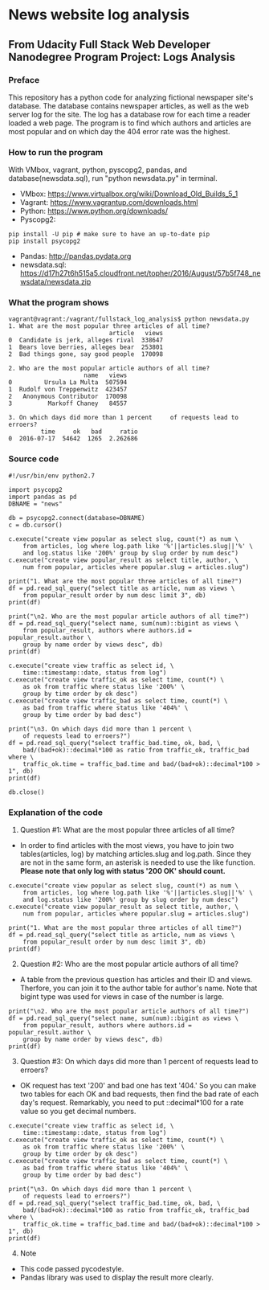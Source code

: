 # News website log analysis
## From Udacity Full Stack Web Developer Nanodegree Program Project: Logs Analysis
### Preface
This repository has a python code for analyzing fictional newspaper site's database. The database contains newspaper articles, as well as the web server log for the site. The log has a database row for each time a reader loaded a web page. The program is to find which authors and articles are most popular and on which day the 404 error rate was the highest.

### How to run the program
With VMbox, vagrant, python, pyscopg2, pandas, and database(newsdata.sql), run "python newsdata.py" in terminal.
* VMbox: https://www.virtualbox.org/wiki/Download_Old_Builds_5_1
* Vagrant: https://www.vagrantup.com/downloads.html
* Python: https://www.python.org/downloads/
* Pyscopg2: 
```
pip install -U pip # make sure to have an up-to-date pip
pip install psycopg2
```
* Pandas: http://pandas.pydata.org
* newsdata.sql: https://d17h27t6h515a5.cloudfront.net/topher/2016/August/57b5f748_newsdata/newsdata.zip

### What the program shows
```
vagrant@vagrant:/vagrant/fullstack_log_analysis$ python newsdata.py
1. What are the most popular three articles of all time?
                            article   views
0  Candidate is jerk, alleges rival  338647
1  Bears love berries, alleges bear  253801
2  Bad things gone, say good people  170098

2. Who are the most popular article authors of all time?
                     name   views
0         Ursula La Multa  507594
1  Rudolf von Treppenwitz  423457
2   Anonymous Contributor  170098
3          Markoff Chaney   84557

3. On which days did more than 1 percent     of requests lead to erroers?
         time     ok   bad     ratio
0  2016-07-17  54642  1265  2.262686
```

### Source code
```
#!/usr/bin/env python2.7

import psycopg2
import pandas as pd
DBNAME = "news"

db = psycopg2.connect(database=DBNAME)
c = db.cursor()

c.execute("create view popular as select slug, count(*) as num \
    from articles, log where log.path like '%'||articles.slug||'%' \
    and log.status like '200%' group by slug order by num desc")
c.execute("create view popular_result as select title, author, \
    num from popular, articles where popular.slug = articles.slug")

print("1. What are the most popular three articles of all time?")
df = pd.read_sql_query("select title as article, num as views \
    from popular_result order by num desc limit 3", db)
print(df)

print("\n2. Who are the most popular article authors of all time?")
df = pd.read_sql_query("select name, sum(num)::bigint as views \
    from popular_result, authors where authors.id = popular_result.author \
    group by name order by views desc", db)
print(df)

c.execute("create view traffic as select id, \
    time::timestamp::date, status from log")
c.execute("create view traffic_ok as select time, count(*) \
    as ok from traffic where status like '200%' \
    group by time order by ok desc")
c.execute("create view traffic_bad as select time, count(*) \
    as bad from traffic where status like '404%' \
    group by time order by bad desc")

print("\n3. On which days did more than 1 percent \
    of requests lead to erroers?")
df = pd.read_sql_query("select traffic_bad.time, ok, bad, \
    bad/(bad+ok)::decimal*100 as ratio from traffic_ok, traffic_bad where \
    traffic_ok.time = traffic_bad.time and bad/(bad+ok)::decimal*100 > 1", db)
print(df)

db.close()
```

### Explanation of the code
1. Question #1: What are the most popular three articles of all time?
* In order to find articles with the most views, you have to join two tables(articles, log) by matching articles.slug and log.path. Since they are not in the same form, an asterisk is needed to use the like function. **Please note that only log with status '200 OK' should count.**
```
c.execute("create view popular as select slug, count(*) as num \
    from articles, log where log.path like '%'||articles.slug||'%' \
    and log.status like '200%' group by slug order by num desc")
c.execute("create view popular_result as select title, author, \
    num from popular, articles where popular.slug = articles.slug")

print("1. What are the most popular three articles of all time?")
df = pd.read_sql_query("select title as article, num as views \
    from popular_result order by num desc limit 3", db)
print(df)
```

2. Question #2: Who are the most popular article authors of all time?
* A table from the previous question has articles and their ID and views. Therfore, you can join it to the author table for author's name. Note that bigint type was used for views in case of the number is large.
```
print("\n2. Who are the most popular article authors of all time?")
df = pd.read_sql_query("select name, sum(num)::bigint as views \
    from popular_result, authors where authors.id = popular_result.author \
    group by name order by views desc", db)
print(df)
```

3. Question #3: On which days did more than 1 percent of requests lead to erroers?
* OK request has text '200' and bad one has text '404.' So you can make two tables for each OK and bad requests, then find the bad rate of each day's request. Remarkably, you need to put ::decimal\*100 for a rate value so you get decimal numbers.
```
c.execute("create view traffic as select id, \
    time::timestamp::date, status from log")
c.execute("create view traffic_ok as select time, count(*) \
    as ok from traffic where status like '200%' \
    group by time order by ok desc")
c.execute("create view traffic_bad as select time, count(*) \
    as bad from traffic where status like '404%' \
    group by time order by bad desc")

print("\n3. On which days did more than 1 percent \
    of requests lead to erroers?")
df = pd.read_sql_query("select traffic_bad.time, ok, bad, \
    bad/(bad+ok)::decimal*100 as ratio from traffic_ok, traffic_bad where \
    traffic_ok.time = traffic_bad.time and bad/(bad+ok)::decimal*100 > 1", db)
print(df)
```

4. Note
* This code passed pycodestyle.
* Pandas library was used to display the result more clearly.
